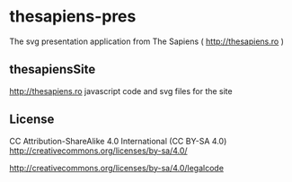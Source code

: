 thesapiens-pres
=========

The svg presentation application from The Sapiens ( http://thesapiens.ro )


thesapiensSite
----

http://thesapiens.ro
javascript code and svg files for the site


License
----

CC Attribution-ShareAlike 4.0 International (CC BY-SA 4.0)
http://creativecommons.org/licenses/by-sa/4.0/

http://creativecommons.org/licenses/by-sa/4.0/legalcode
